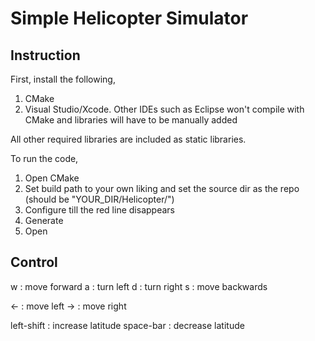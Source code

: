 # Simple Helicopter Simulator

## Instruction

First, install the following,
1. CMake
2. Visual Studio/Xcode. 
Other IDEs such as Eclipse won't compile with CMake and libraries will have to be manually added

All other required libraries are included as static libraries.

To run the code,

1. Open CMake
2. Set build path to your own liking and set the source dir as the repo (should be "YOUR_DIR/Helicopter/")
3. Configure till the red line disappears
4. Generate
5. Open

## Control

w : move forward
a : turn left
d : turn right
s : move backwards

<- : move left
-> : move right

left-shift : increase latitude
space-bar : decrease latitude
